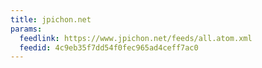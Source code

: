 ```yaml
---
title: jpichon.net
params:
  feedlink: https://www.jpichon.net/feeds/all.atom.xml
  feedid: 4c9eb35f7dd54f0fec965ad4ceff7ac0
---
```

